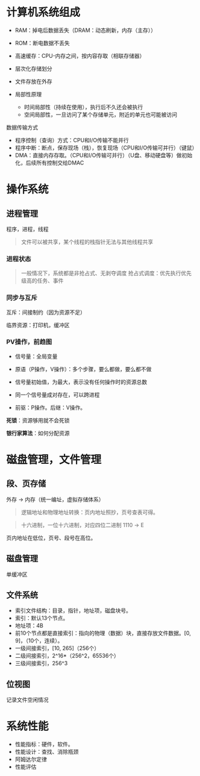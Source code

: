 # 计算机系统组成

* RAM：掉电后数据丢失（DRAM：动态刷新，内存（主存））
* ROM：断电数据不丢失

* 高速缓存：CPU-内存之间，按内容存取（相联存储器）

* 层次化存储划分
* 文件存放在外存
* 局部性原理
  * 时间局部性（持续在使用），执行后不久还会被执行
  * 空间局部性，一旦访问了某个存储单元，附近的单元也可能被访问
 
数据传输方式

* 程序控制（查询）方式：CPU和I/O传输不能并行
* 程序中断：断点，保存现场（栈），恢复现场（CPU和I/O传输可并行）（键鼠）
* DMA：直接内存存取。（CPU和I/O传输可并行）（U盘、移动硬盘等）做初始化，后续所有控制交给DMAC

# 操作系统

## 进程管理

程序，进程，线程

> 文件可以被共享，某个线程的栈指针无法与其他线程共享

### 进程状态

> 一般情况下，系统都是非抢占式、无剥夺调度
> 抢占式调度：优先执行优先级高的任务、事件

### 同步与互斥

互斥：间接制约（因为资源不足）

临界资源：打印机，缓冲区

### PV操作，前趋图

* 信号量：全局变量
* 原语（P操作，V操作）：多个步骤，要么都做，要么都不做
* 信号量初始值，为最大，表示没有任何操作时的资源总数
* 同一个信号量成对存在，可以跨进程

* 前驱：P操作。后继：V操作。

**死锁**：资源够用就不会死锁

**银行家算法**：如何分配资源

# 磁盘管理，文件管理

## 段、页存储
外存 -> 内存（统一编址，虚拟存储体系）

> 逻辑地址和物理地址转换：页内地址照抄，页号查表可得。

> 十六进制，一位十六进制，对应四位二进制
> 1110 -> E

页内地址在低位，页号、段号在高位。

## 磁盘管理

单缓冲区

## 文件系统 

* 索引文件结构：目录，指针，地址项，磁盘块号。
* 索引：默认13个节点。
 * 地址项：4B
 * 前10个节点都是直接索引：指向的物理（数据）块，直接存放文件数据。[0, 9]，（10个，连续）。
* 一级间接索引，[10, 265]（256个）
* 二级间接索引，2^16*（256^2，65536个）
* 三级间接索引，256^3

## 位视图

记录文件空闲情况

# 系统性能

* 性能指标：硬件，软件。
* 性能设计：查找、消除瓶颈
* 阿姆达尔定律
* 性能评估
